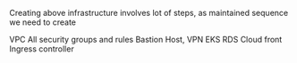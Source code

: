 

















Creating above infrastructure involves lot of steps, as maintained sequence we need to create

VPC
All security groups and rules
Bastion Host, VPN
EKS
RDS
Cloud front
Ingress controller